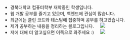 - 경북대학교 컴퓨터학부 재학중인 학생입니다.
- 웹 개발 공부를 즐기고 있으며, 백엔드에 관심이 많습니다.
- 최근에는 클린 코드와 테스팅에 집중하며 공부를 하고있습니다.
- 제가 공부하는 내용을 정리하는 블로그입니다. &nbsp;&nbsp;&nbsp; <a href="https://velog.io/@gidskql6671" target="_blank"> 
    <img src="https://img.shields.io/badge/Dev Blog-1aa4e4?style=flat-square&logo=dev.to&logoColor=white"/></a>
  </a> 
- 저에 대해 더 알고싶으면 이쪽으로 와주세요 :) &nbsp;&nbsp;&nbsp; <a href="https://velog.io/@gidskql6671/about" target="_blank"> 
    <img src="https://img.shields.io/badge/About Me-389e64?style=flat-square&logo=About.me&logoColor=white"/></a>
  </a> 
